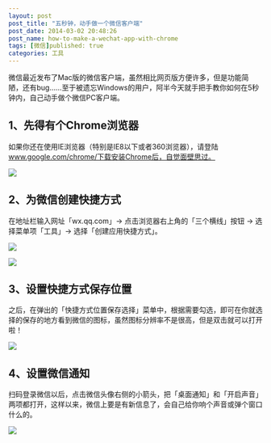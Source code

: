 ```yaml
---
layout: post
post_title: "五秒钟，动手做一个微信客户端"
post_date: 2014-03-02 20:48:26
post_name: how-to-make-a-wechat-app-with-chrome
tags: [微信]published: true
categories: 工具
---
```



微信最近发布了Mac版的微信客户端，虽然相比网页版方便许多，但是功能简陋，还有bug……至于被遗忘Windows的用户，阿半今天就手把手教你如何在5秒钟内，自己动手做个微信PC客户端。

## 1、先得有个Chrome浏览器

如果你还在使用IE浏览器（特别是IE8以下或者360浏览器），请登陆‎www.google.com/chrome/下载安装Chrome后，自觉面壁思过。

![](http://mmbiz.qpic.cn/mmbiz/z3T1vlHdIXicupwRFhUuyHicIENGM5rnjyaBtSpbiaHk5uYIoJuGlkhq5ibUOMCqVMj97TPVwDuAYBsKqvkIEbb3Eg/0)

## 2、为微信创建快捷方式

在地址栏输入网址「wx.qq.com」-&gt; 点击浏览器右上角的「三个横线」按钮 -&gt; 选择菜单项「工具」-&gt; 选择「创建应用快捷方式」。

![](http://mmbiz.qpic.cn/mmbiz/z3T1vlHdIXicupwRFhUuyHicIENGM5rnjybGtCicyer5PhhpNB5lcTSXbzCL3ic2gRrvHCky158P9RkHQFnOd3QCjA/0)

![](http://mmbiz.qpic.cn/mmbiz/z3T1vlHdIXicupwRFhUuyHicIENGM5rnjybGtCicyer5PhhpNB5lcTSXbzCL3ic2gRrvHCky158P9RkHQFnOd3QCjA/0)

## 3、设置快捷方式保存位置

之后，在弹出的「快捷方式位置保存选择」菜单中，根据需要勾选，即可在你就选择的保存的地方看到微信的图标，虽然图标分辨率不是很高，但是双击就可以打开啦！

![](http://mmbiz.qpic.cn/mmbiz/z3T1vlHdIXicupwRFhUuyHicIENGM5rnjy6sE8MwTG5fS1VmGSickPgAuhn58C5La1zeYHT6joJsrpwo88O3MmAdw/0)

## 4、设置微信通知

扫码登录微信以后，点击微信头像右侧的小箭头，把「桌面通知」和「开启声音」两项都打开，这样以来，微信上要是有新信息了，会自己给你响个声音或弹个窗口什么的。

![](http://mmbiz.qpic.cn/mmbiz/z3T1vlHdIXicupwRFhUuyHicIENGM5rnjy5stPTIJIhSw3zEnyUH8NYZnbOh4IM0iawicx69cibl1X58dIecOQvmKTA/0)